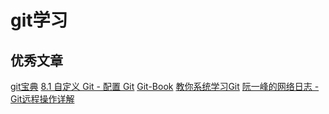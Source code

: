 <!--
 * @Author: tangdaoyong
 * @Date: 2021-01-18 18:14:35
 * @LastEditors: tangdaoyong
 * @LastEditTime: 2021-08-17 17:04:45
 * @Description: git学习
-->
# git学习

## 优秀文章

[git宝典](https://www.zhoulujun.cn/html/tools/VCS/git/402.html)
[8.1 自定义 Git - 配置 Git](https://git-scm.com/book/zh/v2/%E8%87%AA%E5%AE%9A%E4%B9%89-Git-%E9%85%8D%E7%BD%AE-Git)
[Git-Book](https://git-scm.com/book/zh/v2)
[教你系统学习Git](https://github.com/pro648/tips/wiki/%E6%95%99%E4%BD%A0%E7%B3%BB%E7%BB%9F%E5%AD%A6%E4%B9%A0Git)
[阮一峰的网络日志 - Git远程操作详解](http://www.ruanyifeng.com/blog/2014/06/git_remote.html)